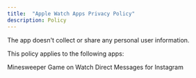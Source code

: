 ```yaml
---
title:  "Apple Watch Apps Privacy Policy"
description: Policy
---
```


The app doesn't collect or share any personal user information.

This policy applies to the following apps:

Minesweeper Game on Watch
Direct Messages for Instagram
